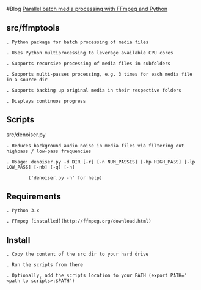 #Blog
[Parallel batch media processing with FFmpeg and Python](http://arseniy.drupalgardens.com/content/parallel-batch-media-processing-ffmpeg-and-python)



src/ffmptools
--------------
    . Python package for batch processing of media files

    . Uses Python multiprocessing to leverage available CPU cores

    . Supports recursive processing of media files in subfolders

    . Supports multi-passes processing, e.g. 3 times for each media file in a source dir

    . Supports backing up original media in their respective folders

    . Displays continuos progress


Scripts
--------
 src/denoiser.py

    . Reduces background audio noise in media files via filtering out highpass / low-pass frequencies

    . Usage: denoiser.py -d DIR [-r] [-n NUM_PASSES] [-hp HIGH_PASS] [-lp LOW_PASS] [-nb] [-q] [-h]

            ('denoiser.py -h' for help)


Requirements
------------
    . Python 3.x
  
    . FFmpeg [installed](http://ffmpeg.org/download.html)
 

Install
-------
    . Copy the content of the src dir to your hard drive

    . Run the scripts from there

    . Optionally, add the scripts location to your PATH (export PATH="<path to scripts>:$PATH")
  

